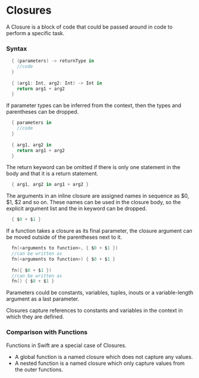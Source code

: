 # Closures

A Closure is a block of code that could be passed around in code to perform a specific task.

### Syntax

```swift
  { (parameters) -> returnType in
    //code
  }
  
  { (arg1: Int, arg2: Int) -> Int in
    return arg1 + arg2
  }
```

If parameter types can be inferred from the context, then the types and parentheses can be dropped.

```swift
  { parameters in
    //code
  }
  
  { arg1, arg2 in
    return arg1 + arg2
  }
```
The return keyword can be omitted if there is only one statement in the body and that it is a return statement.

```swift
  { arg1, arg2 in arg1 + arg2 }
```

The arguments in an inline closure are assigned names in sequence as $0, $1, $2 and so on. These names can be used in the closure body, so the explicit argument list and the in keyword can be dropped.

```swift
  { $0 + $1 }
```

If a function takes a closure as its final parameter, the closure argument can be moved outside of the parentheses next to it.

```swift
  fn(<arguments to function>, { $0 + $1 })
  //can be written as
  fn(<arguments to function>) { $0 + $1 } 
  
  fn({ $0 + $1 })
  //can be written as
  fn() { $0 + $1 }
```

Parameters could be constants, variables, tuples, inouts or a variable-length argument as a last parameter. 

Closures capture references to constants and variables in the context in which they are defined. 

### Comparison with Functions

Functions in Swift are a special case of Closures.

* A global function is a named closure which does not capture any values.
* A nested function is a named closure which only capture values from the outer functions.


